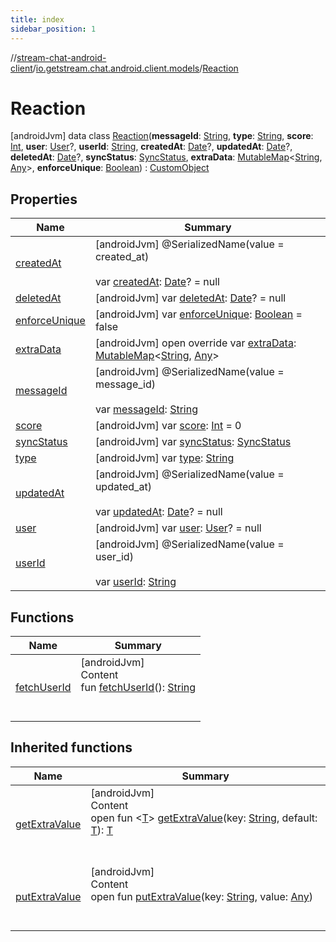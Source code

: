 ```yaml
---
title: index
sidebar_position: 1
---
```

//[stream-chat-android-client](../../../index.md)/[io.getstream.chat.android.client.models](../index.md)/[Reaction](index.md)



# Reaction  
 [androidJvm] data class [Reaction](index.md)(**messageId**: [String](https://kotlinlang.org/api/latest/jvm/stdlib/kotlin/-string/index.html), **type**: [String](https://kotlinlang.org/api/latest/jvm/stdlib/kotlin/-string/index.html), **score**: [Int](https://kotlinlang.org/api/latest/jvm/stdlib/kotlin/-int/index.html), **user**: [User](../User/index.md)?, **userId**: [String](https://kotlinlang.org/api/latest/jvm/stdlib/kotlin/-string/index.html), **createdAt**: [Date](https://developer.android.com/reference/kotlin/java/util/Date.html)?, **updatedAt**: [Date](https://developer.android.com/reference/kotlin/java/util/Date.html)?, **deletedAt**: [Date](https://developer.android.com/reference/kotlin/java/util/Date.html)?, **syncStatus**: [SyncStatus](../../io.getstream.chat.android.client.utils/SyncStatus/index.md), **extraData**: [MutableMap](https://kotlinlang.org/api/latest/jvm/stdlib/kotlin.collections/-mutable-map/index.html)&lt;[String](https://kotlinlang.org/api/latest/jvm/stdlib/kotlin/-string/index.html), [Any](https://kotlinlang.org/api/latest/jvm/stdlib/kotlin/-any/index.html)&gt;, **enforceUnique**: [Boolean](https://kotlinlang.org/api/latest/jvm/stdlib/kotlin/-boolean/index.html)) : [CustomObject](../CustomObject/index.md)   


## Properties  
  
|  Name |  Summary | 
|---|---|
| <a name="io.getstream.chat.android.client.models/Reaction/createdAt/#/PointingToDeclaration/"></a>[createdAt](createdAt.md)| <a name="io.getstream.chat.android.client.models/Reaction/createdAt/#/PointingToDeclaration/"></a> [androidJvm] @SerializedName(value = created_at)  <br/>  <br/>var [createdAt](createdAt.md): [Date](https://developer.android.com/reference/kotlin/java/util/Date.html)? = null   <br/>|
| <a name="io.getstream.chat.android.client.models/Reaction/deletedAt/#/PointingToDeclaration/"></a>[deletedAt](deletedAt.md)| <a name="io.getstream.chat.android.client.models/Reaction/deletedAt/#/PointingToDeclaration/"></a> [androidJvm] var [deletedAt](deletedAt.md): [Date](https://developer.android.com/reference/kotlin/java/util/Date.html)? = null   <br/>|
| <a name="io.getstream.chat.android.client.models/Reaction/enforceUnique/#/PointingToDeclaration/"></a>[enforceUnique](enforceUnique.md)| <a name="io.getstream.chat.android.client.models/Reaction/enforceUnique/#/PointingToDeclaration/"></a> [androidJvm] var [enforceUnique](enforceUnique.md): [Boolean](https://kotlinlang.org/api/latest/jvm/stdlib/kotlin/-boolean/index.html) = false   <br/>|
| <a name="io.getstream.chat.android.client.models/Reaction/extraData/#/PointingToDeclaration/"></a>[extraData](extraData.md)| <a name="io.getstream.chat.android.client.models/Reaction/extraData/#/PointingToDeclaration/"></a> [androidJvm] open override var [extraData](extraData.md): [MutableMap](https://kotlinlang.org/api/latest/jvm/stdlib/kotlin.collections/-mutable-map/index.html)&lt;[String](https://kotlinlang.org/api/latest/jvm/stdlib/kotlin/-string/index.html), [Any](https://kotlinlang.org/api/latest/jvm/stdlib/kotlin/-any/index.html)&gt;   <br/>|
| <a name="io.getstream.chat.android.client.models/Reaction/messageId/#/PointingToDeclaration/"></a>[messageId](messageId.md)| <a name="io.getstream.chat.android.client.models/Reaction/messageId/#/PointingToDeclaration/"></a> [androidJvm] @SerializedName(value = message_id)  <br/>  <br/>var [messageId](messageId.md): [String](https://kotlinlang.org/api/latest/jvm/stdlib/kotlin/-string/index.html)   <br/>|
| <a name="io.getstream.chat.android.client.models/Reaction/score/#/PointingToDeclaration/"></a>[score](score.md)| <a name="io.getstream.chat.android.client.models/Reaction/score/#/PointingToDeclaration/"></a> [androidJvm] var [score](score.md): [Int](https://kotlinlang.org/api/latest/jvm/stdlib/kotlin/-int/index.html) = 0   <br/>|
| <a name="io.getstream.chat.android.client.models/Reaction/syncStatus/#/PointingToDeclaration/"></a>[syncStatus](syncStatus.md)| <a name="io.getstream.chat.android.client.models/Reaction/syncStatus/#/PointingToDeclaration/"></a> [androidJvm] var [syncStatus](syncStatus.md): [SyncStatus](../../io.getstream.chat.android.client.utils/SyncStatus/index.md)   <br/>|
| <a name="io.getstream.chat.android.client.models/Reaction/type/#/PointingToDeclaration/"></a>[type](type.md)| <a name="io.getstream.chat.android.client.models/Reaction/type/#/PointingToDeclaration/"></a> [androidJvm] var [type](type.md): [String](https://kotlinlang.org/api/latest/jvm/stdlib/kotlin/-string/index.html)   <br/>|
| <a name="io.getstream.chat.android.client.models/Reaction/updatedAt/#/PointingToDeclaration/"></a>[updatedAt](updatedAt.md)| <a name="io.getstream.chat.android.client.models/Reaction/updatedAt/#/PointingToDeclaration/"></a> [androidJvm] @SerializedName(value = updated_at)  <br/>  <br/>var [updatedAt](updatedAt.md): [Date](https://developer.android.com/reference/kotlin/java/util/Date.html)? = null   <br/>|
| <a name="io.getstream.chat.android.client.models/Reaction/user/#/PointingToDeclaration/"></a>[user](user.md)| <a name="io.getstream.chat.android.client.models/Reaction/user/#/PointingToDeclaration/"></a> [androidJvm] var [user](user.md): [User](../User/index.md)? = null   <br/>|
| <a name="io.getstream.chat.android.client.models/Reaction/userId/#/PointingToDeclaration/"></a>[userId](userId.md)| <a name="io.getstream.chat.android.client.models/Reaction/userId/#/PointingToDeclaration/"></a> [androidJvm] @SerializedName(value = user_id)  <br/>  <br/>var [userId](userId.md): [String](https://kotlinlang.org/api/latest/jvm/stdlib/kotlin/-string/index.html)   <br/>|


## Functions  
  
|  Name |  Summary | 
|---|---|
| <a name="io.getstream.chat.android.client.models/Reaction/fetchUserId/#/PointingToDeclaration/"></a>[fetchUserId](fetchUserId.md)| <a name="io.getstream.chat.android.client.models/Reaction/fetchUserId/#/PointingToDeclaration/"></a>[androidJvm]  <br/>Content  <br/>fun [fetchUserId](fetchUserId.md)(): [String](https://kotlinlang.org/api/latest/jvm/stdlib/kotlin/-string/index.html)  <br/><br/><br/>|


## Inherited functions  
  
|  Name |  Summary | 
|---|---|
| <a name="io.getstream.chat.android.client.models/CustomObject/getExtraValue/#kotlin.String#TypeParam(bounds=[kotlin.Any?])/PointingToDeclaration/"></a>[getExtraValue](../CustomObject/getExtraValue.md)| <a name="io.getstream.chat.android.client.models/CustomObject/getExtraValue/#kotlin.String#TypeParam(bounds=[kotlin.Any?])/PointingToDeclaration/"></a>[androidJvm]  <br/>Content  <br/>open fun &lt;[T](../CustomObject/getExtraValue.md)&gt; [getExtraValue](../CustomObject/getExtraValue.md)(key: [String](https://kotlinlang.org/api/latest/jvm/stdlib/kotlin/-string/index.html), default: [T](../CustomObject/getExtraValue.md)): [T](../CustomObject/getExtraValue.md)  <br/><br/><br/>|
| <a name="io.getstream.chat.android.client.models/CustomObject/putExtraValue/#kotlin.String#kotlin.Any/PointingToDeclaration/"></a>[putExtraValue](../CustomObject/putExtraValue.md)| <a name="io.getstream.chat.android.client.models/CustomObject/putExtraValue/#kotlin.String#kotlin.Any/PointingToDeclaration/"></a>[androidJvm]  <br/>Content  <br/>open fun [putExtraValue](../CustomObject/putExtraValue.md)(key: [String](https://kotlinlang.org/api/latest/jvm/stdlib/kotlin/-string/index.html), value: [Any](https://kotlinlang.org/api/latest/jvm/stdlib/kotlin/-any/index.html))  <br/><br/><br/>|

